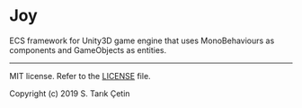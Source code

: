 # Joy
ECS framework for Unity3D game engine that uses MonoBehaviours as components and GameObjects as entities.

---

MIT license. Refer to the [LICENSE](/LICENSE) file.

Copyright (c) 2019 S. Tarık Çetin
